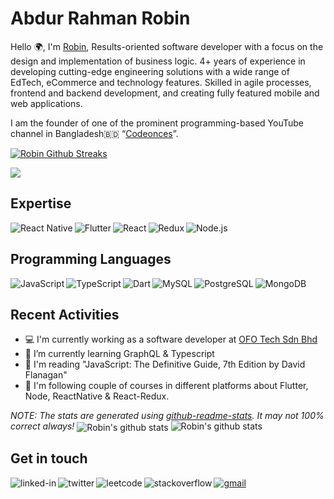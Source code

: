 # Abdur Rahman Robin
Hello 🌍, I'm [Robin](https://devrobin.vercel.app/), Results-oriented software developer with a focus on the design and implementation of business logic. 4+ years of experience in developing cutting-edge engineering solutions with a wide range of EdTech, eCommerce and technology features. Skilled in agile processes, frontend and backend development, and creating fully featured mobile and web applications.

I am the founder of one of the prominent programming-based YouTube channel in Bangladesh🇧🇩 “[Codeonces](https://youtube.com/c/Codeonces)”.

[![Robin Github Streaks](https://github-readme-streak-stats.herokuapp.com/?user=robin3317&fire=eb1b0c&ring=eb1b0c&currStreakLabel=eb1b0c)](https://robinrahman.me)

![](https://komarev.com/ghpvc/?username=robin3317&label=Profile+Views&color=yellowgreen)

## Expertise
<img align="left" alt="React Native" src="https://img.shields.io/badge/react_native-%2361DAFB.svg?style=for-the-badge&logo=react&logoColor=%23ffffff"/>
<img align="left" alt="Flutter" src="https://img.shields.io/badge/Flutter-02569B?style=for-the-badge&logo=flutter&logoColor=white" />
<img align="left" alt="React" src="https://img.shields.io/badge/React-20232A?style=for-the-badge&logo=react&logoColor=61DAFB"/>
<img align="left" alt="Redux" src="https://img.shields.io/badge/Redux-593D88?style=for-the-badge&logo=redux&logoColor=white"/>
<img alt="Node.js" src="https://img.shields.io/badge/Node.js-43853D?style=for-the-badge&logo=node.js&logoColor=white"/>

## Programming Languages
<img align="left" alt="JavaScript" src="https://img.shields.io/badge/JavaScript-F7DF1E?style=for-the-badge&logo=javascript&logoColor=black"/>
<img align="left" alt="TypeScript" src="https://img.shields.io/badge/TypeScript-007ACC?style=for-the-badge&logo=typescript&logoColor=white"/>
<img align="left" alt="Dart" src="https://img.shields.io/badge/Dart-0175C2?style=for-the-badge&logo=dart&logoColor=white"/>
<img align="left" alt="MySQL" src="https://img.shields.io/badge/MySQL-00000F?style=for-the-badge&logo=mysql&logoColor=white"/>
<img align="left" alt="PostgreSQL" src="https://img.shields.io/badge/PostgreSQL-316192?style=for-the-badge&logo=postgresql&logoColor=white"/>
<img alt="MongoDB" src="https://img.shields.io/badge/MongoDB-4EA94B?style=for-the-badge&logo=mongodb&logoColor=white" />

## Recent Activities
- 💻  I'm currently working as a software developer at [OFO Tech Sdn Bhd](https://www.ofo.my/)
- 🌱  I’m currently learning GraphQL & Typescript
- 📖  I'm reading "JavaScript: The Definitive Guide, 7th Edition by David Flanagan"
- 🎥  I'm following couple of courses in different platforms about Flutter, Node, ReactNative & React-Redux.

*NOTE: The stats are generated using [github-readme-stats](https://github.com/anuraghazra/github-readme-stats). It may not 100% correct always!*
<a><img align="center" src="https://github-readme-stats.vercel.app/api?username=robin3317&show_icons=true&theme=radical&line_height=27" alt="Robin's github stats" /></a>
<a><img align="top" src="https://github-readme-stats.vercel.app/api/top-langs/?username=robin3317&theme=radical&hide_langs_below=1&layout=compact" alt="Robin's github stats" /></a>

## Get in touch
<a href="https://www.linkedin.com/in/robin4java/">
  <img align="left" alt="linked-in" src="https://img.shields.io/badge/LinkedIn-0077B5?style=for-the-badge&logo=linkedin&logoColor=white" />
</a>
<a href="https://twitter.com/robin4java">
  <img align="left" alt="twitter" src="https://img.shields.io/badge/twitter-%231DA1F2.svg?&style=for-the-badge&logo=twitter&logoColor=white" />
</a>
<a href="https://leetcode.com/robin_rahman/">
  <img align="left" alt="leetcode" src="https://img.shields.io/badge/-LeetCode-FFA116?style=for-the-badge&logo=LeetCode&logoColor=black" />
</a>
<a href="https://stackoverflow.com/users/7387089/robin">
  <img align="left" alt="stackoverflow" src="https://img.shields.io/badge/Stack_Overflow-FE7A16?style=for-the-badge&logo=stack-overflow&logoColor=white" />
</a>
<a href="mailto:abdurrahmanrobin47@gmail.com">
  <img alt="gmail" src="https://img.shields.io/badge/Gmail-D14836?style=for-the-badge&logo=gmail&logoColor=white" />
</a>
